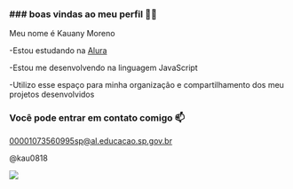 ### ### boas vindas ao meu perfil 💙💙

Meu nome é Kauany Moreno

-Estou estudando na [Alura](https://www.alura.com.br)

-Estou me desenvolvendo na linguagem JavaScript

-Utilizo esse espaço para minha organização e compartilhamento dos meu projetos desenvolvidos

### Você pode entrar em contato comigo 📫 
00001073560995sp@al.educacao.sp.gov.br

@kau0818

![](https://media1.tenor.com/m/7k9aTZwLXg0AAAAC/kermit.gif)

